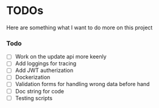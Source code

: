 # TODOs

Here are something what I want to do more on this project

### Todo

- [ ] Work on the update api more keenly
- [ ] Add loggings for tracing
- [ ] Add JWT autherization 
- [ ] Dockerization
- [ ] Validation forms for handling wrong data before hand
- [ ] Doc string for code 
- [ ] Testing scripts